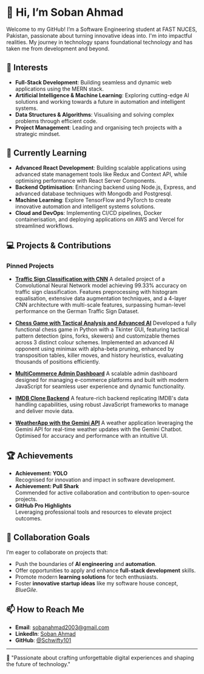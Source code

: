 # 👋 Hi, I’m Soban Ahmad

Welcome to my GitHub! I’m a Software Engineering student at FAST NUCES, Pakistan, passionate about turning innovative ideas into. I'm into impactful realities. My journey in technology spans foundational technology and has taken me from development and beyond.

## 👀 Interests

- **Full-Stack Development**: Building seamless and dynamic web applications using the MERN stack. 
- **Artificial Intelligence & Machine Learning**: Exploring cutting-edge AI solutions and working towards a future in automation and intelligent systems.
- **Data Structures & Algorithms**: Visualising and solving complex problems through efficient code.
- **Project Management**: Leading and organising tech projects with a strategic mindset.

## 🌱 Currently Learning

- **Advanced React Development**: Building scalable applications using advanced state management tools like Redux and Context API, while optimising performance with React Server Components.  
- **Backend Optimisation**: Enhancing backend using Node.js, Express, and advanced database techniques with Mongodb and Postgresql.  
- **Machine Learning**: Explore TensorFlow and PyTorch to create innovative automation and intelligent systems solutions.  
- **Cloud and DevOps**: Implementing CI/CD pipelines, Docker containerisation, and deploying applications on AWS and Vercel for streamlined workflows.  


## 💻 Projects & Contributions

### **Pinned Projects**
- **[Traffic Sign Classification with CNN](https://github.com/Schwifty101/TrafficSignClassificationCNN)**  A detailed project of a Convolutional Neural Network model achieving 99.33% accuracy on traffic sign classification. Features preprocessing with histogram equalisation, extensive data augmentation techniques, and a 4-layer CNN architecture with multi-scale features, surpassing human-level performance on the German Traffic Sign Dataset.

- **[Chess Game with Tactical Analysis and Advanced AI](https://github.com/Schwifty101/AI-Chess)**  Developed a fully functional chess game in Python with a Tkinter GUI, featuring tactical pattern detection (pins, forks, skewers) and customizable themes across 3 distinct colour schemes. Implemented an advanced AI opponent using minimax with alpha-beta pruning, enhanced by transposition tables, killer moves, and history heuristics, evaluating thousands of positions efficiently.

- **[MultiCommerce Admin Dashboard](https://github.com/Schwifty101/MultiCommerce-Admin-Dashboard)**  A scalable admin dashboard designed for managing e-commerce platforms and built with modern JavaScript for seamless user experience and dynamic functionality.

- **[IMDB Clone Backend](https://github.com/Schwifty101/IMDB-clone-Backend)**  A feature-rich backend replicating IMDB's data handling capabilities, using robust JavaScript frameworks to manage and deliver movie data.

- **[WeatherApp with the Gemini API](https://github.com/Schwifty101/WeatherApp-GeminiAPI)**  A weather application leveraging the Gemini API for real-time weather updates with the Gemini Chatbot. Optimised for accuracy and performance with an intuitive UI.

## 🏆 Achievements

- **Achievement: YOLO**  
  Recognised for innovation and impact in software development.  
- **Achievement: Pull Shark**  
  Commended for active collaboration and contribution to open-source projects.  
- **GitHub Pro Highlights**  
  Leveraging professional tools and resources to elevate project outcomes.

## 💞️ Collaboration Goals

I’m eager to collaborate on projects that:

- Push the boundaries of **AI engineering** and **automation**.
- Offer opportunities to apply and enhance **full-stack development** skills.
- Promote modern **learning solutions** for tech enthusiasts.
- Foster **innovative startup ideas** like my software house concept, *BlueGile*.

## 📫 How to Reach Me

- **Email**: [sobanahmad2003@gmail.com](mailto:sobanahmad2003@gmail.com)
- **LinkedIn**: [Soban Ahmad](https://www.linkedin.com/in/soban-ahmad-malik)
- **GitHub**: [@Schwifty101](https://github.com/Schwifty101)

---

🌟 "Passionate about crafting unforgettable digital experiences and shaping the future of technology."
